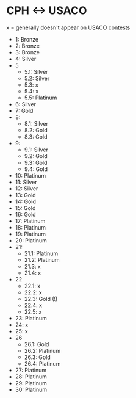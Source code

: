 # CPH <-> USACO

x = generally doesn't appear on USACO contests

 * 1: Bronze
 * 2: Bronze
 * 3: Bronze
 * 4: Silver
 * 5
   * 5.1: Silver
   * 5.2: Silver
   * 5.3: x
   * 5.4: x
   * 5.5: Platinum
 * 6: Silver
 * 7: Gold
 * 8:
   * 8.1: Silver
   * 8.2: Gold
   * 8.3: Gold
 * 9:
   * 9.1: Silver
   * 9.2: Gold
   * 9.3: Gold
   * 9.4: Gold
 * 10: Platinum
 * 11: Silver
 * 12: Silver
 * 13: Gold
 * 14: Gold
 * 15: Gold
 * 16: Gold
 * 17: Platinum
 * 18: Platinum
 * 19: Platinum
 * 20: Platinum
 * 21:
   * 21.1: Platinum
   * 21.2: Platinum
   * 21.3: x
   * 21.4: x
 * 22
   * 22.1: x
   * 22.2: x
   * 22.3: Gold (!)
   * 22.4: x
   * 22.5: x
 * 23: Platinum
 * 24: x
 * 25: x
 * 26
   * 26.1: Gold
   * 26.2: Platinum
   * 26.3: Gold
   * 26.4: Platinum
 * 27: Platinum
 * 28: Platinum
 * 29: Platinum
 * 30: Platinum
